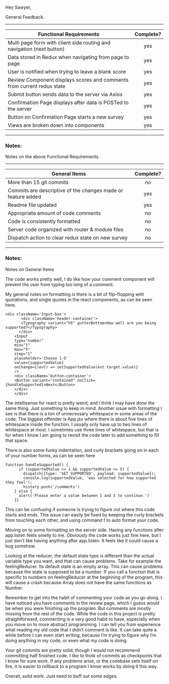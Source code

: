 Hey Sawyer,

General Feedback.

---
| Functional Requirements | Complete? |
| --- | :---: |
| Multi page form with client side routing and navigation (next button) | yes |
| Data stored in Redux when navigating from page to page | yes |
| User is notified when trying to leave a blank score | yes |
| Review Component displays scores and comments from current redux state | yes |
| Submit button sends data to the server via Axios | yes |
| Confirmation Page displays after data is POSTed to the server | yes |
| Button on Confirmation Page starts a new survey | yes |
| Views are broken down into components | yes |

---
### Notes:

Notes on the above Functional Requirements.

---
| General Items | Complete? |
| --- | :---: |
| More than 15 git commits | no |
| Commits are descriptive of the changes made or feature added | yes |
| Readme file updated | yes |
| Appropriate amount of code comments | no |
| Code is consistently formatted | no |
| Server code organized with router & module files | no |
| Dispatch action to clear redux state on new survey | no |

---
### Notes:

Notes on General Items

The code works pretty well, I do like how your comment component will prevent the user from typing too long of a comment.

My general notes on formatting is there is a bit of flip-flopping with quotations, and single quotes in the react components, as can be seen here. 

```
<div className='Input-box'>
       <div className='header-container'>
       <Typography variant="h5" gutterBottom>How well are you being supported?</Typography>
      </div>
    <Input
    type="number"
    min="1"
    max="5"
    step="1"
    placeholder='Choose 1-5'
    value={supportedValue} 
    onChange={(evt) => setSupportedValue(evt.target.value)} 
    />
    <div className='button-container'>
    <Button variant="contained" onClick={handleSupported}>Next</Button>
    </div>
    </div>
```

The intellisense for react is pretty weird, and I think I may have done the same thing. Just something to keep in mind.
Another issue with formatting I see is that there is a ton of unnecessary whitespace in some areas of the code. The biggest offender is App.jsx where there is about five lines of whitespace inside the function. I usually only have up to two lines of whitespace at most. I sometimes use three lines of whitespace, but that is for when I know I am going to revisit the code later to add something to fill that space.

There is also some funky indentation, and curly brackets going on in each of your number forms, as can be seen here
```
function handleSupported() {
      if (supportedValue >= 1 && supportedValue <= 5) {
        dispatch({type: 'SET_SUPPORTED', payload: supportedValue});
        console.log(supportedValue, 'was selected for how supported they feel');
        history.push('/comments')
    } else {
      alert('Please enter a value between 1 and 5 to continue.')
    }}
```
This can be confusing if someone is trying to figure out where this code starts and ends. This issue can easily be fixed by keeping the curly brackets from touching each other, and using command f to auto format your code.

Moving on to some formatting on the server side. Having any functions after app.listen feels smelly to me. Obviously the code works just fine here, but I just don’t like having anything after app.listen. It feels like it could cause a bug somehow.

Looking at the reducer, the default state type is different than the actual variable type you want, and that can cause problems. Take for example the feelingReducer. Its default state is an empty array. This can cause problems because the state is supposed to be a number. If you call a function that is specific to numbers on feelingReducer at the beginning of the program, this will cause a crash because Array does not have the same functions as Number.

Remember to get into the habit of commenting your code as you go along. I have noticed you have comments in the review page, which I guess would be when you were finishing up the program. But comments are mostly missing from the rest of the code. While the code in this project is pretty straightforward, commenting is a very good habit to have, especially when you move on to more abstract programming. I can tell you from experience what reading my old code that I didn’t comment is like. It can take quite a while before I can even start writing, because I’m trying to figure why I’m doing anything in my code, or even what my code is doing.

Your git commits are pretty solid, though I would not recommend committing half finished code. I like to think of commits as checkpoints that I know for sure work. If any problems arise, or the codebase sets itself on fire, it is easier to rollback to a program I know works by doing it this way.

Overall, solid work. Just need to buff out some edges.

